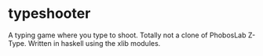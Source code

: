 typeshooter
===========

A typing game where you type to shoot.
Totally not a clone of PhobosLab Z-Type.
Written in haskell using the xlib modules.
